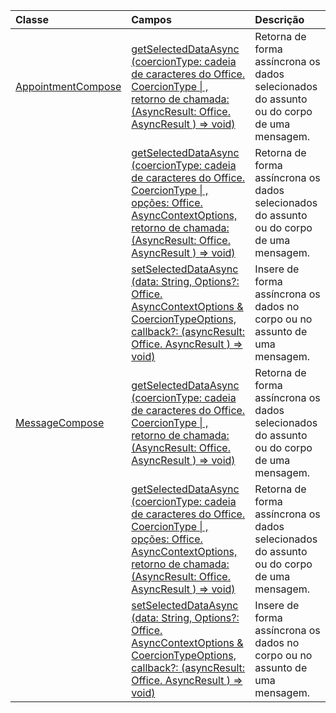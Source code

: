 | Classe | Campos | Descrição |
|:---|:---|:---|
|[AppointmentCompose](/javascript/api/outlook/outlook.appointmentcompose)|[getSelectedDataAsync (coercionType: cadeia de caracteres do Office. CoercionType \| , retorno de chamada: (AsyncResult: Office. AsyncResult <string> ) => void)](/javascript/api/outlook/outlook.appointmentcompose#getselecteddataasync-coerciontype--callback--asyncresult-)|Retorna de forma assíncrona os dados selecionados do assunto ou do corpo de uma mensagem.|
||[getSelectedDataAsync (coercionType: cadeia de caracteres do Office. CoercionType \| , opções: Office. AsyncContextOptions, retorno de chamada: (AsyncResult: Office. AsyncResult <any> ) => void)](/javascript/api/outlook/outlook.appointmentcompose#getselecteddataasync-coerciontype--options--callback--asyncresult-)|Retorna de forma assíncrona os dados selecionados do assunto ou do corpo de uma mensagem.|
||[setSelectedDataAsync (data: String, Options?: Office. AsyncContextOptions & CoercionTypeOptions, callback?: (asyncResult: Office. AsyncResult <void> ) => void)](/javascript/api/outlook/outlook.appointmentcompose#setselecteddataasync-data--options--callback--asyncresult-)|Insere de forma assíncrona os dados no corpo ou no assunto de uma mensagem.|
|[MessageCompose](/javascript/api/outlook/outlook.messagecompose)|[getSelectedDataAsync (coercionType: cadeia de caracteres do Office. CoercionType \| , retorno de chamada: (AsyncResult: Office. AsyncResult <any> ) => void)](/javascript/api/outlook/outlook.messagecompose#getselecteddataasync-coerciontype--callback--asyncresult-)|Retorna de forma assíncrona os dados selecionados do assunto ou do corpo de uma mensagem.|
||[getSelectedDataAsync (coercionType: cadeia de caracteres do Office. CoercionType \| , opções: Office. AsyncContextOptions, retorno de chamada: (AsyncResult: Office. AsyncResult <any> ) => void)](/javascript/api/outlook/outlook.messagecompose#getselecteddataasync-coerciontype--options--callback--asyncresult-)|Retorna de forma assíncrona os dados selecionados do assunto ou do corpo de uma mensagem.|
||[setSelectedDataAsync (data: String, Options?: Office. AsyncContextOptions & CoercionTypeOptions, callback?: (asyncResult: Office. AsyncResult <void> ) => void)](/javascript/api/outlook/outlook.messagecompose#setselecteddataasync-data--options--callback--asyncresult-)|Insere de forma assíncrona os dados no corpo ou no assunto de uma mensagem.|
